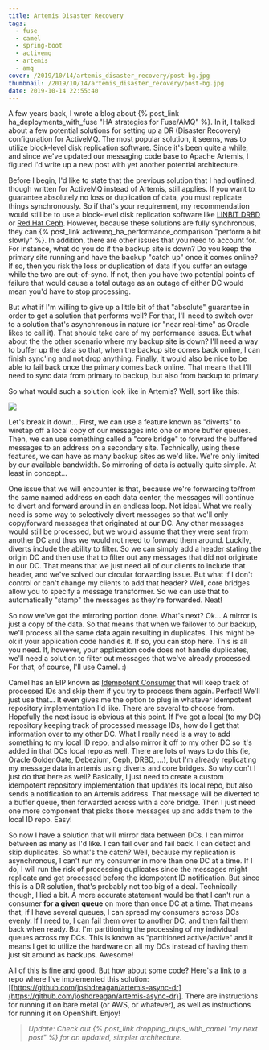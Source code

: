 ```yaml
---
title: Artemis Disaster Recovery
tags:
  - fuse
  - camel
  - spring-boot
  - activemq
  - artemis
  - amq
cover: /2019/10/14/artemis_disaster_recovery/post-bg.jpg
thumbnail: /2019/10/14/artemis_disaster_recovery/post-bg.jpg
date: 2019-10-14 22:55:40
---
```



A few years back, I wrote a blog about {% post_link ha_deployments_with_fuse "HA strategies for Fuse/AMQ" %}. In it, I talked about a few potential solutions for setting up a DR (Disaster Recovery) configuration for ActiveMQ. The most popular solution, it seems, was to utilize block-level disk replication software. Since it's been quite a while, and since we've updated our messaging code base to Apache Artemis, I figured I'd write up a new post with yet another potential architecture.<!-- more -->

Before I begin, I'd like to state that the previous solution that I had outlined, though written for ActiveMQ instead of Artemis, still applies. If you want to guarantee absolutely no loss or duplication of data, you must replicate things synchronously. So if that's your requirement, my recommendation would still be to use a block-level disk replication software like [LINBIT DRBD](https://www.linbit.com/en/configuring-an-hadr-apache-activemq-cluster/) or [Red Hat Ceph](https://access.redhat.com/documentation/en-us/red_hat_amq/7.5/html/configuring_amq_broker/configuring-fault-tolerant-system-configuring). However, because these solutions are fully synchronous, they can {% post_link activemq_ha_performance_comparison "perform a bit slowly" %}. In addition, there are other issues that you need to account for. For instance, what do you do if the backup site is down? Do you keep the primary site running and have the backup "catch up" once it comes online? If so, then you risk the loss or duplication of data if you suffer an outage while the two are out-of-sync. If not, then you have two potential points of failure that would cause a total outage as an outage of either DC would mean you'd have to stop processing.

But what if I'm willing to give up a little bit of that "absolute" guarantee in order to get a solution that performs well? For that, I'll need to switch over to a solution that's asynchronous in nature (or "near real-time" as Oracle likes to call it). That should take care of my performance issues. But what about the the other scenario where my backup site is down? I'll need a way to buffer up the data so that, when the backup site comes back online, I can finish sync'ing and not drop anything. Finally, it would also be nice to be able to fail back once the primary comes back online. That means that I'll need to sync data from primary to backup, but also from backup to primary.

So what would such a solution look like in Artemis? Well, sort like this:

![](artemis_async_dr.png)

Let's break it down... First, we can use a feature known as "diverts" to wiretap off a local copy of our messages into one or more buffer queues. Then, we can use something called a "core bridge" to forward the buffered messages to an address on a secondary site. Technically, using these features, we can have as many backup sites as we'd like. We're only limited by our available bandwidth. So mirroring of data is actually quite simple. At least in concept...

One issue that we will encounter is that, because we're forwarding to/from the same named address on each data center, the messages will continue to divert and forward around in an endless loop. Not ideal. What we really need is some way to selectively divert messages so that we'll only copy/forward messages that originated at our DC. Any other messages would still be processed, but we would assume that they were sent from another DC and thus we would not need to forward them around. Luckily, diverts include the ability to filter. So we can simply add a header stating the origin DC and then use that to filter out any messages that did not originate in our DC. That means that we just need all of our clients to include that header, and we've solved our circular forwarding issue. But what if I don't control or can't change my clients to add that header? Well, core bridges allow you to specify a message transformer. So we can use that to automatically "stamp" the messages as they're forwarded. Neat!

So now we've got the mirroring portion done. What's next? Ok... A mirror is just a copy of the data. So that means that when we failover to our backup, we'll process all the same data again resulting in duplicates. This might be ok if your application code handles it. If so, you can stop here. This is all you need. If, however, your application code does not handle duplicates, we'll need a solution to filter out messages that we've already processed. For that, of course, I'll use Camel. :)

Camel has an EIP known as [Idempotent Consumer](https://camel.apache.org/components/latest/eips/idempotentConsumer-eip.html) that will keep track of processed IDs and skip them if you try to process them again. Perfect! We'll just use that... It even gives me the option to plug in whatever idempotent repository implementation I'd like. There are several to choose from. Hopefully the next issue is obvious at this point. If I've got a local (to my DC) repository keeping track of processed message IDs, how do I get that information over to my other DC. What I really need is a way to add something to my local ID repo, and also mirror it off to my other DC so it's added in that DCs local repo as well. There are lots of ways to do this (ie, Oracle GoldenGate, Debezium, Ceph, DRBD, ...), but I'm already replicating my message data in artemis using diverts and core bridges. So why don't I just do that here as well? Basically, I just need to create a custom idempotent repository implementation that updates its local repo, but also sends a notification to an Artemis address. That message will be diverted to a buffer queue, then forwarded across with a core bridge. Then I just need one more component that picks those messages up and adds them to the local ID repo. Easy!

So now I have a solution that will mirror data between DCs. I can mirror between as many as I'd like. I can fail over and fail back. I can detect and skip duplicates. So what's the catch? Well, because my replication is asynchronous, I can't run my consumer in more than one DC at a time. If I do, I will run the risk of processing duplicates since the messages might replicate and get processed before the idempotent ID notification. But since this is a DR solution, that's probably not too big of a deal. Technically though, I lied a bit. A more accurate statement would be that I can't run a consumer __for a given queue__ on more than once DC at a time. That means that, if I have several queues, I can spread my consumers across DCs evenly. If I need to, I can fail them over to another DC, and then fail them back when ready. But I'm partitioning the processing of my individual queues across my DCs. This is known as "partitioned active/active" and it means I get to utilize the hardware on all my DCs instead of having them just sit around as backups. Awesome!

All of this is fine and good. But how about some code? Here's a link to a repo where I've implemented this solution: [[https://github.com/joshdreagan/artemis-async-dr](https://github.com/joshdreagan/artemis-async-dr)]. There are instructions for running it on bare metal (or AWS, or whatever), as well as instructions for running it on OpenShift. Enjoy!

> _Update: Check out {% post_link dropping_dups_with_camel "my next post" %} for an updated, simpler architecture._

